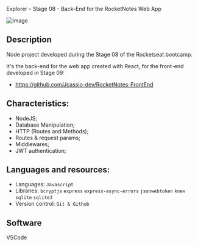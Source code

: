 Explorer - Stage 08 - Back-End for the RocketNotes Web App

![image](https://user-images.githubusercontent.com/62391659/221231257-ab4f594c-aa2a-4569-ad68-6acd25c2e138.png)

## Description
Node project developed during the Stage 08 of the Rocketseat bootcamp.

It's the back-end for the web app created with React, for the front-end developed in Stage 09:
- https://github.com/Jcassio-dev/RocketNotes-FrontEnd

## Characteristics:
- NodeJS;
- Database Manipulation;
- HTTP (Routes and Methods);
- Routes & request params;
- Middlewares;
- JWT authentication;

## Languages and resources:

- Languages: `Javascript`
- Libraries: `bcryptjs` `express` `express-async-errors` `jsonwebtoken` `knex` `sqlite` `sqlite3`
- Version control: `Git & Github`

## Software

VSCode
